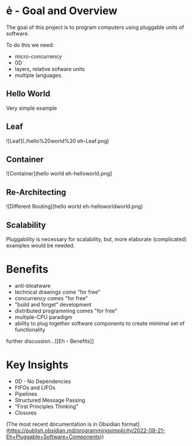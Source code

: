 # ė - Goal and Overview

The goal of this project is to program computers using pluggable units of software.

To do this we need:
- micro-concurrency
- 0D
- layers, relative sofware units
- multiple languages.

## Hello World 
Very simple example
## Leaf
![Leaf](./hello%20world%20 eh-Leaf.png)

## Container
![Container](hello world eh-helloworld.png]

## Re-Architecting
![Different Routing](hello world eh-helloworldworld.png)
## Scalability
Pluggability is necessary for scalability, but, more elaborate (complicated) examples would be needed.

# Benefits
- anti-bloatware
- technical drawings come "for free"
- concurrency comes "for free"
- "build and forget" development
- distributed programming comes "for free"
- multiple-CPU paradigm
- ability to plug together software components to create mimimal set of functionality

further discussion...[[Eh - Benefits]]

# Key Insights
- 0D - No Dependencies 
- FIFOs and LIFOs
- Pipelines
- Structured Message Passing
- "First Principles Thinking"
- Closures

(The most recent documentation is in Obsidian format](https://publish.obsidian.md/programmingsimplicity/2022-08-21-Eh+Pluggable+Software+Components))


